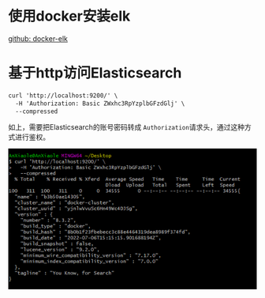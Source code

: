 # 使用docker安装elk

[github: docker-elk](https://github.com/deviantony/docker-elk/)



# 基于http访问Elasticsearch

```shell
curl 'http://localhost:9200/' \
  -H 'Authorization: Basic ZWxhc3RpYzplbGFzdGlj' \
  --compressed
```

如上，需要把Elasticsearch的账号密码转成 `Authorization`请求头，通过这种方式进行鉴权。

![image-20220729160451264](images/image-20220729160451264.png)